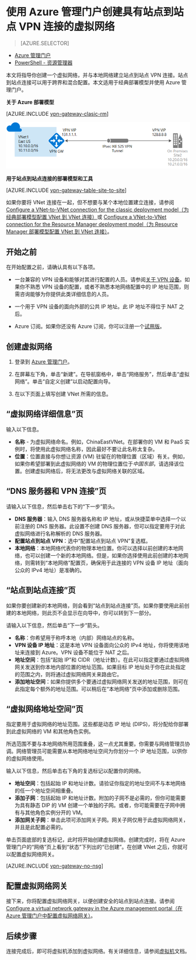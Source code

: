 <properties
   pageTitle="使用 Azure 管理门户创建具有站点到站点 VPN 网关连接的虚拟网络 | Azure"
   description="创建使用 S2S VPN 网关连接的 VNet，以便通过经典部署模型进行跨界配置和混合配置。"
   services="vpn-gateway"
   documentationCenter=""
   authors="cherylmc"
   manager="carmonm"
   editor=""
   tags="azure-service-management"/>

<tags
   ms.service="vpn-gateway"
   ms.date="03/16/2016"
   wacn.date="05/10/2016"/>

# 使用 Azure 管理门户创建具有站点到站点 VPN 连接的虚拟网络

> [AZURE.SELECTOR]
- [Azure 管理门户](/documentation/articles/vpn-gateway-site-to-site-create)
- [PowerShell - 资源管理器](/documentation/articles/vpn-gateway-create-site-to-site-rm-powershell)


本文将指导你创建一个虚拟网络，并与本地网络建立站点到站点 VPN 连接。站点到站点连接可以用于跨界和混合配置。本文适用于经典部署模型并使用 Azure 管理门户。

**关于 Azure 部署模型**

[AZURE.INCLUDE [vpn-gateway-clasic-rm](../includes/vpn-gateway-classic-rm-include.md)]
 
![站点到站点示意图](./media/vpn-gateway-site-to-site-create/site2site.png "站点到站点")

**用于站点到站点连接的部署模型和工具**

[AZURE.INCLUDE [vpn-gateway-table-site-to-site](../includes/vpn-gateway-table-site-to-site-include.md)]
 
如果你要将 VNet 连接在一起，但不想要与某个本地位置建立连接，请参阅 [Configure a VNet-to-VNet connection for the classic deployment model（为经典部署模型配置 VNet 到 VNet 连接）](/documentation/articles/virtual-networks-configure-vnet-to-vnet-connection)或 [Configure a VNet-to-VNet connection for the Resource Manager deployment model（为 Resource Manager 部署模型配置 VNet 到 VNet 连接）](/documentation/articles/vpn-gateway-vnet-vnet-rm-ps)。

 
## 开始之前

在开始配置之前，请确认具有以下各项。

- 一台兼容的 VPN 设备和能够对其进行配置的人员。请参阅[关于 VPN 设备](/documentation/articles/vpn-gateway-about-vpn-devices)。如果你不熟悉 VPN 设备的配置，或者不熟悉本地网络配置中的 IP 地址范围，则需咨询能够为你提供此类详细信息的人员。

-  一个用于 VPN 设备的面向外部的公共 IP 地址。此 IP 地址不得位于 NAT 之后。

- Azure 订阅。如果你还没有 Azure 订阅，你可以注册一个[试用版](/pricing/1rmb-trial)。


## 创建虚拟网络

1. 登录到 [Azure 管理门户](https://manage.windowsazure.cn)。

2. 在屏幕左下角，单击“新建”。在导航窗格中，单击“网络服务”，然后单击“虚拟网络”。单击“自定义创建”以启动配置向导。

3. 在以下页面上填写创建 VNet 所需的信息。

## “虚拟网络详细信息”页

输入以下信息。

- **名称** - 为虚拟网络命名。例如，ChinaEastVNet。在部署你的 VM 和 PaaS 实例时，将使用此虚拟网络名称，因此最好不要让此名称太复杂。
- **位置**：位置直接与你想让资源 (VM) 驻留在的物理位置（区域）有关。例如，如果你希望部署到此虚拟网络的 VM 的物理位置位于*中国东部*，请选择该位置。创建虚拟网络后，将无法更改与虚拟网络关联的区域。

## “DNS 服务器和 VPN 连接”页

请输入以下信息，然后单击右下的“下一步”箭头。

- **DNS 服务器**：输入 DNS 服务器名称和 IP 地址，或从快捷菜单中选择一个以前注册的 DNS 服务器。此设置不创建 DNS 服务器，但可以指定要用于对此虚拟网络进行名称解析的 DNS 服务器。
- **配置站点到站点 VPN**：选中“配置站点到站点 VPN”复选框。
- **本地网络**：本地网络代表你的物理本地位置。你可以选择以前创建的本地网络，也可以创建一个新的本地网络。但是，如果你选择使用此前创建的本地网络，则需转到“本地网络”配置页，确保用于此连接的 VPN 设备 IP 地址（面向公众的 IPv4 地址）是准确的。

## “站点到站点连接”页

如果你要创建新的本地网络，则会看到“站点到站点连接”页。如果你要使用此前创建的本地网络，则此页不会显示在向导中，你可以转到下一部分。

请输入以下信息，然后单击“下一步”箭头。

- 	**名称**：你希望用于称呼本地（内部）网络站点的名称。
- 	**VPN 设备 IP 地址**：这是本地 VPN 设备面向公众的 IPv4 地址，你将使用该地址来连接到 Azure。VPN 设备不能位于 NAT 之后。
- 	**地址空间**：包括“起始 IP”和 CIDR（地址计数）。在此可以指定要通过虚拟网络网关发送到你本地内部位置的地址范围。如果目标 IP 地址处于你在此处指定的范围之内，则将通过虚拟网络网关来路由它。
- 	**添加地址空间**：如果你提供多个要通过虚拟网络网关发送的地址范围，则可在此指定每个额外的地址范围。可以稍后在“本地网络”页中添加或删除范围。

## “虚拟网络地址空间”页

指定要用于虚拟网络的地址范围。这些都是动态 IP 地址 (DIPS)，将分配给你部署到此虚拟网络的 VM 和其他角色实例。

所选范围不要与本地网络所用范围重叠，这一点尤其重要。你需要与网络管理员协调。网络管理员可能需要从本地网络地址空间为你划分一个 IP 地址范围，以供你的虚拟网络使用。

输入以下信息，然后单击右下角的复选标记以配置你的网络。

- **地址空间**：包括起始 IP 和地址计数。请验证你指定的地址空间不与本地网络的任一个地址空间相重叠。
- **添加子网**：包括起始 IP 和地址计数。附加的子网不是必需的，但你可能需要为具有静态 DIP 的 VM 创建一个单独的子网。或者，你可能需要在子网中拥有与其他角色实例分开的 VM。
- **添加网关子网**：单击此项可添加网关子网。网关子网仅用于此虚拟网络网关，并且是此配置必需的。

单击页面底部的复选标记，此时将开始创建虚拟网络。创建完成时，将在 Azure 管理门户的“网络”页上看到“状态”下列出的“已创建”。在创建 VNet 之后，你就可以配置虚拟网络网关。

[AZURE.INCLUDE [vpn-gateway-no-nsg](../includes/vpn-gateway-no-nsg-include.md)]

## 配置虚拟网络网关

接下来，你将配置虚拟网络网关，以便创建安全的站点到站点连接。请参阅 [Configure a virtual network gateway in the Azure management portal（在 Azure 管理门户中配置虚拟网络网关）](/documentation/articles/vpn-gateway-configure-vpn-gateway-mp)。

## 后续步骤

连接完成后，即可将虚拟机添加到虚拟网络。有关详细信息，请参阅[虚拟机](/documentation/services/virtual-machines)文档。

<!---HONumber=Mooncake_0425_2016-->
